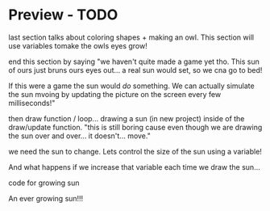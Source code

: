 # Preview - TODO

last section talks about coloring shapes + making an owl. This section will use variables tomake the owls eyes grow!

end this section by saying "we haven't quite made a game yet tho. This sun of ours just bruns ours eyes out... a real sun would set, so we cna go to bed! 

If this were a game the sun would *do* something. We can actually simulate the sun mvoing by updating the picture on the screen every few milliseconds!" 

then draw function / loop... drawing a sun (in new project) inside of the draw/update function. "this is still boring cause even though we are drawing the sun over and over... it doesn't... move."

we need the sun to change. Lets control the size of the sun using a variable! 

And what happens if we increase that variable each time we draw the sun...

code for growing sun

An ever growing sun!!!